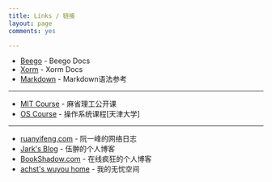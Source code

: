 ```yaml
---
title: Links / 链接
layout: page
comments: yes

---
```


* [Beego](http://beego.me/docs/intro/) - Beego Docs
* [Xorm](http://xorm.io/docs/) - Xorm Docs
* [Markdown](http://www.markdown.cn/) - Markdown语法参考

----
* [MIT Course](http://ocw.mit.edu/index.htm) - 麻省理工公开课
* [OS Course](http://se.tju.edu.cn/ocw/os/) - 操作系统课程[天津大学]

----
* [ruanyifeng.com](http://www.ruanyifeng.com/) - 阮一峰的网络日志
* [Jark's Blog](http://wuchong.me//) - 伍翀的个人博客
* [BookShadow.com](http://bookshadow.com) - 在线疯狂的个人博客
* [achst's wuyou home](http://bbs.wuyou.net/home.php?mod=space&uid=444022) - 我的无忧空间






